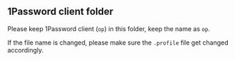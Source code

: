 1Password client folder
---

Please keep 1Password client (`op`) in this folder, keep the name as `op`.

If the file name is changed, please make sure the `.profile` file get changed
accordingly.
